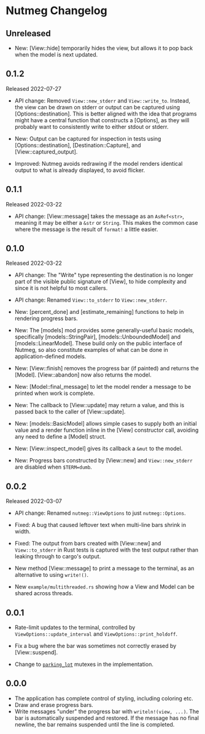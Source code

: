 # Nutmeg Changelog

## Unreleased

* New: [View::hide] temporarily hides the view, but allows it to pop back when
  the model is next updated.

## 0.1.2

Released 2022-07-27

* API change: Removed `View::new_stderr` and `View::write_to`. Instead, the view
  can be drawn on stderr or output can be captured using [Options::destination].
  This is better aligned with the idea that programs might have a central function
  that constructs a [Options], as they will probably want to consistently
  write to either stdout or stderr.

* New: Output can be captured for inspection in tests using [Options::destination],
  [Destination::Capture], and [View::captured_output].

* Improved: Nutmeg avoids redrawing if the model renders identical output to what
  is already displayed, to avoid flicker.

## 0.1.1

Released 2022-03-22

* API change: [View::message] takes the message as an `AsRef<str>`, meaning
  it may be either a `&str` or `String`. This makes the common case where
  the message is the result of `format!` a little easier.

## 0.1.0

Released 2022-03-22

* API change: The "Write" type representing the destination is no longer
  part of the visible public signature of [View], to hide complexity and
  since it is not helpful to most callers.

* API change: Renamed `View::to_stderr` to `View::new_stderr`.

* New: [percent_done] and [estimate_remaining] functions to help in rendering progress bars.

* New: The [models] mod provides some generally-useful basic models,
  specifically [models::StringPair], [models::UnboundedModel] and [models::LinearModel].
  These build only on the public interface of Nutmeg, so also constitute examples of what can be done in
  application-defined models.

* New: [View::finish] removes the progress bar (if painted) and returns the [Model].
  [View::abandon] now also returns the model.

* New: [Model::final_message] to let the model render a message to be printed when work
  is complete.

* New: The callback to [View::update] may return a value, and this is passed back to the caller
  of [View::update].

* New: [models::BasicModel] allows simple cases to supply both an initial value
  and a render function inline in the [View] constructor call, avoiding any
  need to define a [Model] struct.

* New: [View::inspect_model] gives its callback a `&mut` to the model.

* New: Progress bars constructed by [View::new] and `View::new_stderr` are disabled when
  `$TERM=dumb`.

## 0.0.2

Released 2022-03-07

* API change: Renamed `nutmeg::ViewOptions` to just `nutmeg::Options`.

* Fixed: A bug that caused leftover text when multi-line bars shrink in width.

* Fixed: The output from bars created with [View::new] and `View::to_stderr` in
  Rust tests is captured with the test output rather than leaking through
  to cargo's output.

* New method [View::message] to print a message to the terminal, as an alternative
  to using `write!()`.

* New `example/multithreaded.rs` showing how a View and Model can be shared
  across threads.

## 0.0.1

* Rate-limit updates to the terminal, controlled by
  `ViewOptions::update_interval` and `ViewOptions::print_holdoff`.

* Fix a bug where the bar was sometimes not correctly erased
  by [View::suspend].

* Change to [`parking_lot`](https://docs.rs/parking_lot) mutexes in the implementation.

## 0.0.0

* The application has complete control of styling, including coloring etc.
* Draw and erase progress bars.
* Write messages "under" the progress bar with `writeln!(view, ...)`. The
  bar is automatically suspended and restored. If the message has no final
  newline, the bar remains suspended until the line is completed.

